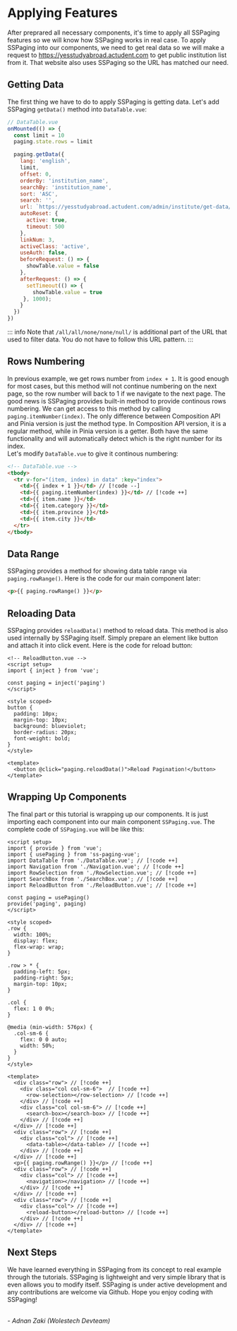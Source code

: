 <script setup>
import SSPaging from '../components/SSPaging.vue'
import ReloadButton from '../components/ReloadButton.vue'
</script>

# Applying Features
After preprared all necessary components, it's time to apply all SSPaging features so we will know how SSPaging works in real case. To apply SSPaging into our components, we need to get real data so we will make a request to https://yesstudyabroad.actudent.com to get public institution list from it. That website also uses SSPaging so the URL has matched our need.

## Getting Data
The first thing we have to do to apply SSPaging is getting data. Let's add SSPaging `getData()` method into `DataTable.vue`:
```js
// DataTable.vue
onMounted(() => {
  const limit = 10
  paging.state.rows = limit

  paging.getData({
    lang: 'english',
    limit,
    offset: 0,
    orderBy: 'institution_name',
    searchBy: 'institution_name',
    sort: 'ASC',
    search: '',
    url: `https://yesstudyabroad.actudent.com/admin/institute/get-data/all/all/none/none/null/`,
    autoReset: {
      active: true,
      timeout: 500
    },
    linkNum: 3,
    activeClass: 'active',
    useAuth: false,
    beforeRequest: () => {
      showTable.value = false
    },
    afterRequest: () => {
      setTimeout(() => {
        showTable.value = true
     }, 1000);
    }
  })
})

```
::: info
Note that `/all/all/none/none/null/` is additional part of the URL that used to filter data. You do not have to follow this URL pattern.
:::

## Rows Numbering
In previous example, we get rows number from `index + 1`. It is good enough for most cases, but this method will not continue numbering on the next page, so the row number will back to 1 if we navigate to the next page. The good news is SSPaging provides built-in method to provide continous rows numbering. We can get access to this method by calling `paging.itemNumber(index)`. The only difference between Composition API and Pinia version is just the method type. In Composition API version, it is a regular method, while in Pinia version is a getter. Both have the same functionality and will automatically detect which is the right number for its index.<br/>
Let's modify `DataTable.vue` to give it continous numbering:
```html
<!-- DataTable.vue -->
<tbody>
  <tr v-for="(item, index) in data" :key="index">
    <td>{{ index + 1 }}</td> // [!code --]
    <td>{{ paging.itemNumber(index) }}</td> // [!code ++]
    <td>{{ item.name }}</td>
    <td>{{ item.category }}</td>
    <td>{{ item.province }}</td>
    <td>{{ item.city }}</td>
  </tr>
</tbody>
```

## Data Range
SSPaging provides a method for showing data table range via `paging.rowRange()`. Here is the code for our main component later:
```html
<p>{{ paging.rowRange() }}</p>
```

## Reloading Data
SSPaging provides `reloadData()` method to reload data. This method is also used internally by SSPaging itself. Simply prepare an element like button and attach it into click event. Here is the code for reload button:
```vue
<!-- ReloadButton.vue -->
<script setup>
import { inject } from 'vue';

const paging = inject('paging')
</script>

<style scoped>
button {
  padding: 10px;
  margin-top: 10px;
  background: blueviolet;
  border-radius: 20px;
  font-weight: bold;
}
</style>

<template>
  <button @click="paging.reloadData()">Reload Pagination!</button>
</template>
```

## Wrapping Up Components
The final part or this tutorial is wrapping up our components. It is just importing each component into our main component `SSPaging.vue`. The complete code of `SSPaging.vue` will be like this:
```vue
<script setup>
import { provide } from 'vue';
import { usePaging } from 'ss-paging-vue';
import DataTable from './DataTable.vue'; // [!code ++]
import Navigation from './Navigation.vue'; // [!code ++]
import RowSelection from './RowSelection.vue'; // [!code ++]
import SearchBox from './SearchBox.vue'; // [!code ++]
import ReloadButton from './ReloadButton.vue'; // [!code ++]

const paging = usePaging()
provide('paging', paging)
</script>

<style scoped>
.row {
  width: 100%;
  display: flex;
  flex-wrap: wrap;
}

.row > * {
  padding-left: 5px;
  padding-right: 5px;
  margin-top: 10px;
}

.col {
  flex: 1 0 0%;
}

@media (min-width: 576px) {
  .col-sm-6 {
    flex: 0 0 auto;
    width: 50%;
  }
}
</style>

<template>
  <div class="row"> // [!code ++]
    <div class="col col-sm-6">  // [!code ++]
      <row-selection></row-selection> // [!code ++]
    </div> // [!code ++]
    <div class="col col-sm-6"> // [!code ++]
      <search-box></search-box> // [!code ++]
    </div> // [!code ++]
  </div> // [!code ++]
  <div class="row"> // [!code ++]
    <div class="col"> // [!code ++]
      <data-table></data-table> // [!code ++]
    </div> // [!code ++]
  </div> // [!code ++]
  <p>{{ paging.rowRange() }}</p> // [!code ++]
  <div class="row"> // [!code ++]
    <div class="col"> // [!code ++]
      <navigation></navigation> // [!code ++]
    </div> // [!code ++]
  </div> // [!code ++]
  <div class="row"> // [!code ++]
    <div class="col"> // [!code ++]
      <reload-button></reload-button> // [!code ++]
    </div> // [!code ++]
  </div> // [!code ++]
</template>
```
<SSPaging></SSPaging>
## Next Steps
We have learned everything in SSPaging from its concept to real example through the tutorials. SSPaging is lightweight and very simple library that is even allows you to modify itself. SSPaging is under active development and any contributions are welcome via Github. Hope you enjoy coding with SSPaging!<br/>

<br/>
<i>- Adnan Zaki (Wolestech Devteam)</i>
